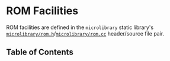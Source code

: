 # ROM Facilities

ROM facilities are defined in the `microlibrary` static library's
[`microlibrary/rom.h`](https://github.com/apcountryman/microlibrary/blob/main/libraries/microlibrary/ANY/ANY/include/microlibrary/rom.h)/[`microlibrary/rom.cc`](https://github.com/apcountryman/microlibrary/blob/main/libraries/microlibrary/ANY/ANY/source/microlibrary/rom.cc)
header/source file pair.

## Table of Contents
